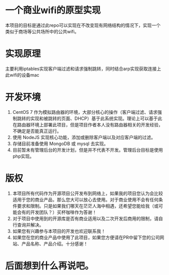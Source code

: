 # 一个商业wifi的原型实现
本项目的目标是通过此repo可以实现在不改变现有网络结构的情况下，实现一个类似于商场等公共场所中的公共wifi。

# 实现原理
主要利用iptables实现客户端过滤和请求强制跳转，同时结合arp实现获取连接上此wifi的设备mac

# 开发环境
1. CentOS 7 作为模拟路由器的环境，大部分核心的操作（客户端过滤、请求强制跳转的实现和被跳转的页面、DHCP）基于此系统实现。理论上可以基于此在路由器环境上部署此项目，但是项目作者本人没有路由器相关的开发经验，不确定是否能真正运行。
2. 使用 NodeJS 实现核心功能，添加或删除客户端以及对应客户端的过滤。
3. 存储目前准备使用 MongoDB 或 mysql 去实现。
4. 目前暂未有管理后台的开发计划，但是并不代表不开发。管理后台目标是使用php实现。

# 版权
1. 本项目所有代码作为开源项目公开发布到网络上，如果我的项目您认为会比较适用于您的商业产品，那么您大可以放心去使用。对于商业使用不会有任何条件要求和限制。只是如果我们哪天在茫茫人海中相遇，还希望您能给我（或可能会有的开发团队？）买杯咖啡作为答谢！
2. 对于项目中使用到的开源库是否有商业适用以及二次开发后商用的限制，请自行查询并解决。
3. 如果您有兴趣参与本项目的开发也欢迎联系我！
4. 如果您在您的商业产品中使用了此项目，如果您方便请在PR中留下您的公司网站、产品名称、产品介绍。十分感谢！

# 后面想到什么再说吧。